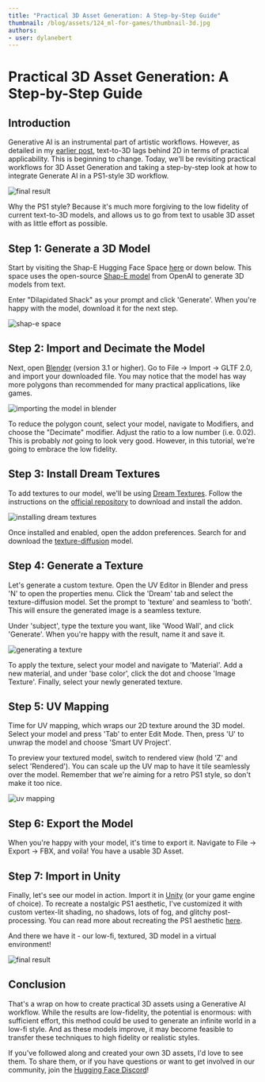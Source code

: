 ```yaml
---
title: "Practical 3D Asset Generation: A Step-by-Step Guide"
thumbnail: /blog/assets/124_ml-for-games/thumbnail-3d.jpg
authors:
- user: dylanebert
---
```


# Practical 3D Asset Generation: A Step-by-Step Guide

<!-- {blog_metadata} -->
<!-- {authors} -->

## Introduction

Generative AI is an instrumental part of artistic workflows. However, as detailed in my [earlier post](https://huggingface.co/blog/ml-for-games-3), text-to-3D lags behind 2D in terms of practical applicability. This is beginning to change. Today, we'll be revisiting practical workflows for 3D Asset Generation and taking a step-by-step look at how to integrate Generate AI in a PS1-style 3D workflow.

<img src="https://huggingface.co/datasets/huggingface/documentation-images/resolve/main/blog/124_ml-for-games/3d/result.png" alt="final result"/>

Why the PS1 style? Because it's much more forgiving to the low fidelity of current text-to-3D models, and allows us to go from text to usable 3D asset with as little effort as possible.

## Step 1: Generate a 3D Model

Start by visiting the Shap-E Hugging Face Space [here](https://huggingface.co/spaces/hysts/Shap-E) or down below. This space uses the open-source [Shap-E model](https://github.com/openai/shap-e) from OpenAI to generate 3D models from text.

<gradio-app theme_mode="light" space="hysts/Shap-E"></gradio-app>

Enter "Dilapidated Shack" as your prompt and click 'Generate'. When you're happy with the model, download it for the next step.

<img src="https://huggingface.co/datasets/huggingface/documentation-images/resolve/main/blog/124_ml-for-games/3d/shape.png" alt="shap-e space"/>

## Step 2: Import and Decimate the Model

Next, open [Blender](https://www.blender.org/download/) (version 3.1 or higher). Go to File -> Import -> GLTF 2.0, and import your downloaded file. You may notice that the model has way more polygons than recommended for many practical applications, like games.

<img src="https://huggingface.co/datasets/huggingface/documentation-images/resolve/main/blog/124_ml-for-games/3d/import.png" alt="importing the model in blender"/>

To reduce the polygon count, select your model, navigate to Modifiers, and choose the "Decimate" modifier. Adjust the ratio to a low number (i.e. 0.02). This is probably *not* going to look very good. However, in this tutorial, we're going to embrace the low fidelity.

## Step 3: Install Dream Textures

To add textures to our model, we'll be using [Dream Textures](https://github.com/carson-katri/dream-textures). Follow the instructions on the [official repository](https://github.com/carson-katri/dream-textures) to download and install the addon.

<img src="https://huggingface.co/datasets/huggingface/documentation-images/resolve/main/blog/124_ml-for-games/3d/dreamtextures.png" alt="installing dream textures"/>

Once installed and enabled, open the addon preferences. Search for and download the [texture-diffusion](https://huggingface.co/dream-textures/texture-diffusion) model.

## Step 4: Generate a Texture

Let's generate a custom texture. Open the UV Editor in Blender and press 'N' to open the properties menu. Click the 'Dream' tab and select the texture-diffusion model. Set the prompt to 'texture' and seamless to 'both'. This will ensure the generated image is a seamless texture.

Under 'subject', type the texture you want, like 'Wood Wall', and click 'Generate'. When you're happy with the result, name it and save it.

<img src="https://huggingface.co/datasets/huggingface/documentation-images/resolve/main/blog/124_ml-for-games/3d/generate.png" alt="generating a texture"/>

To apply the texture, select your model and navigate to 'Material'. Add a new material, and under 'base color', click the dot and choose 'Image Texture'. Finally, select your newly generated texture.

## Step 5: UV Mapping

Time for UV mapping, which wraps our 2D texture around the 3D model. Select your model and press 'Tab' to enter Edit Mode. Then, press 'U' to unwrap the model and choose 'Smart UV Project'.

To preview your textured model, switch to rendered view (hold 'Z' and select 'Rendered'). You can scale up the UV map to have it tile seamlessly over the model. Remember that we're aiming for a retro PS1 style, so don't make it too nice.

<img src="https://huggingface.co/datasets/huggingface/documentation-images/resolve/main/blog/124_ml-for-games/3d/uv.png" alt="uv mapping"/>

## Step 6: Export the Model

When you're happy with your model, it's time to export it. Navigate to File -> Export -> FBX, and voila! You have a usable 3D Asset.

## Step 7: Import in Unity

Finally, let's see our model in action. Import it in [Unity](https://unity.com/download) (or your game engine of choice). To recreate a nostalgic PS1 aesthetic, I've customized it with custom vertex-lit shading, no shadows, lots of fog, and glitchy post-processing. You can read more about recreating the PS1 aesthetic [here](https://www.david-colson.com/2021/11/30/ps1-style-renderer.html).

And there we have it - our low-fi, textured, 3D model in a virtual environment!

<img src="https://huggingface.co/datasets/huggingface/documentation-images/resolve/main/blog/124_ml-for-games/3d/result.png" alt="final result"/>

## Conclusion

That's a wrap on how to create practical 3D assets using a Generative AI workflow. While the results are low-fidelity, the potential is enormous: with sufficient effort, this method could be used to generate an infinite world in a low-fi style. And as these models improve, it may become feasible to transfer these techniques to high fidelity or realistic styles.

If you've followed along and created your own 3D assets, I'd love to see them. To share them, or if you have questions or want to get involved in our community, join the [Hugging Face Discord](https://hf.co/join/discord)!
